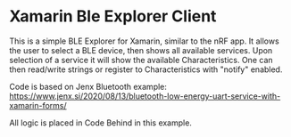 # Xamarin Ble Explorer Client
This is a simple BLE Explorer for Xamarin, similar to the nRF app. It allows the user to select a BLE device, then shows all available services. Upon selection of a service it will show the available Characteristics. One can then read/write strings or register to Characteristics with "notify" enabled.

Code is based on Jenx Bluetooth example:
https://www.jenx.si/2020/08/13/bluetooth-low-energy-uart-service-with-xamarin-forms/

All logic is placed in Code Behind in this example.
